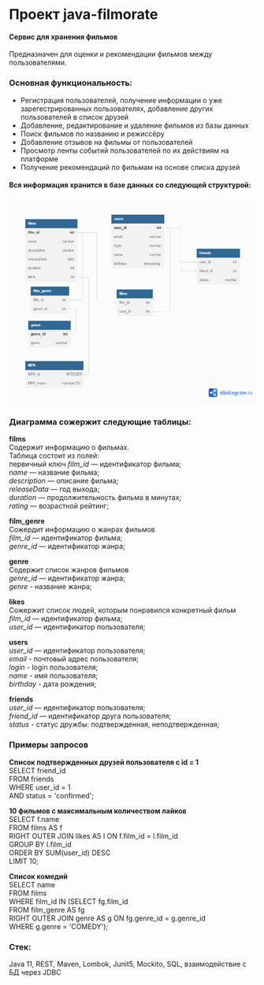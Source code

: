# Проект java-filmorate  
#### Сервис для хранения фильмов  

Предназначен для оценки и рекомендации фильмов между пользователями.  

### Основная функциональность:  
* Регистрация пользователей, получение информации о уже зарегестрированных пользователях, добавление других пользователей в список друзей  
* Добавление, редактирование и удаление фильмов из базы данных   
* Поиск фильмов по названию и режиссёру  
* Добавление отзывов на фильмы от пользователей  
* Просмотр ленты событий пользователей по их действиям на платформе  
* Получение рекомендаций по фильмам на основе списка друзей  


#### Вся информация хранится в базе данных со следующей структурой:
![Database structure](https://github.com/ol5ga/java-filmorate/blob/add-database/Database%20structure.png)

### Диаграмма сожержит следующие таблицы:

**films**  
Содержит информацию о фильмах.  
Таблица состоит из полей:  
первичный ключ _film_id_ — идентификатор фильма;  
_name_ — название фильма;  
_description_ — описание фильма;  
_releaseData_ — год выхода;  
_duration_ — продолжительность фильма в минутах;  
_rating_ — возрастной рейтинг;  
  
**film_genre**  
Сожердит информацию о жанрах фильмов  
_film_id_ — идентификатор фильма;    
_genre_id_ — идентификатор жанра;   
  
**genre**   
Содержит список жанров фильмов  
_genre_id_ — идентификатор жанра;  
_genre_ - название жанра;    
  
**likes**  
Сожержит список людей, которым понравился конкретный фильм  
_film_id_ — идентификатор фильма;  
_user_id_ — идентификатор пользователя;  
  
**users**  
_user_id_ — идентификатор пользователя;  
_email_ - почтовый адрес пользователя;  
_login_ - login пользователя;  
_name_ - имя пользователя;  
_birthday_ - дата рождения;  

**friends**  
_user_id_ — идентификатор пользователя;  
_friend_id_ — идентификатор друга пользователя;  
_status_ - статус дружбы: подтвержденная, неподтвержденная;  

### Примеры запросов  
**Список подтвержденных друзей пользователя с id = 1**  
SELECT friend_id  
FROM friends  
WHERE user_id = 1  
AND status = 'confirmed';  
  

**10 фильмов с максимальным количеством лайков**  
SELECT f.name  
FROM films AS f  
RIGHT OUTER JOIN likes AS l ON f.film_id = l.film_id  
GROUP BY l.film_id  
ORDER BY SUM(user_id) DESC  
LIMIT 10;  

  
**Список комедий**  
SELECT name  
FROM films  
WHERE film_id IN (SELECT fg.film_id  
FROM film_genre AS fg  
RIGHT OUTER JOIN genre AS g ON fg.genre_id = g.genre_id  
WHERE g.genre = 'COMEDY');  


### Стек:
Java 11, REST, Maven, Lombok, Junit5, Mockito, SQL, взаимодействие с БД через JDBC
